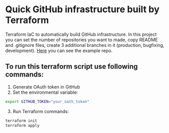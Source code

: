 # Quick GitHub infrastructure built by Terraform
Terraform IaC to automatically build GitHub infrastructure. In this project you can set the number of repositories you want to made, copy README and .gitignore files, create 3 additional branches in it (production, bugfixing, development). 
[Here](https://github.com/agriii927/Terraform-made_repo_1) you can see the example repo.

## To run this terraform script use following commands:
1. Generate OAuth token in GitHub
2. Set the environmental variable:
```bash
export GITHUB_TOKEN="your_oath_token"
```
3. Run Terraform commands:
```bash
terraform init
terraform apply
```
